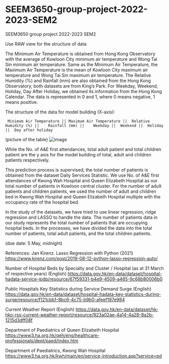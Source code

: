 # SEEM3650-group-project-2022-2023-SEM2
SEEM3650 group project 2022-2023 SEM2

Use RAW view for the structure of data

The Minimum Air Temperature is obtained from Hong Kong Observatory with the average of 
Kowloon City minimum air temperature and Wong Tai Sin minimum air temperature. Same as
the Minimum Air Temperature, the Maximum Air Temperature is the mean of Kowloon City
maximum air temperature and Wong Tai Sin maximum air temperature. The Relative Humidity
(%) and Rainfall (mm) are also obtained from the Hong Kong Observatory, both datasets are
from King’s Park. For Weekday, Weekend, Holiday, Day After Holiday, we obtained its
information from the Hong Kong Calendar. The data is represented in 0 and 1, where 0 means
negative, 1 means positive.


The structure of the data for model building (X-axis):

	 Minimum Air Temperature ||	Maximum Air Temperature ||	Relative Humidity (%) ||	Rainfall (mm) ||	Weekday ||	Weekend ||	Holiday ||	Day after holiday


(picture of the table)
![image](https://user-images.githubusercontent.com/102592609/236302458-40ca7aad-4bea-44d5-8716-7876fafd6407.png)

While the No. of A&E first attendances,	total adult patient and	total children patient are the y axis for the model building of total, adult and children patients respectively.

This prediction process is supervised, the total number of patients is obtained from the dataset
Daily Services Statistic. We use No. of A&E first attendances of Kwong Wah Hospital and
Queen Elizabeth Hospital as our total number of patients in Kowloon central cluster. For the
number of adult patients and children patients, we used the number of adult and children bed in
Kwong Wah Hospital and Queen Elizabeth Hospital multiple with the occupancy rate of the
hospital bed.

In the study of the datasets, we have tried to use linear regression, ridge regression and LASSO
to handle the data. The number of patients data in our study represents the total number of
patients that are occupying hospital beds. In the processes, we have divided the data into the total
number of patients, total adult patients, and the total children patients.


 (due date: 5 May, midnight)

References:
Jan Kirenz. Lasso Regression with Python (2021)
https://www.kirenz.com/post/2019-08-12-python-lasso-regression-auto/

Number of Hospital Beds by Specialty and Cluster / Hospital (as at 31 March of respective years) (English)
https://data.gov.hk/en-data/dataset/hospital-hadata-service-ipdp/resource/67f59331-b4e9-4509-a465-9c68b80006b0

Public Hospitals Key Statistics during Service Demand Surge (English)
https://data.gov.hk/en-data/dataset/hospital-hadata-key-statistics-during-surge/resource/f121cbb1-8bc6-4c75-b9b0-afeef197e984

Current Weather Report (English)
https://data.gov.hk/en-data/dataset/hk-hko-rss-current-weather-report/resource/923a02ae-4a14-4a28-8a2b-1215d3dff08f

Department of Paediatrics of Queen Elizabeth Hospital
https://www3.ha.org.hk/qeh/eng/healthcare-professionals/dept/paed/index.htm

Department of Paediatrics, Kwong Wah Hospital
https://www3.ha.org.hk/kwh/main/en/service-introduction.asp?service=pd

